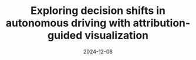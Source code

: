 ---
title: "Exploring decision shifts in autonomous driving with attribution-guided visualization"
collection: publications
permalink: /publication/2024-attrguide-vis
date: 2024-12-06
venue: 'IEEE Transactions on Intelligent Transportation Systems'

link: 'https://ieeexplore.ieee.org/document/10804826'
paperurl: '/files/pdf/research/202412attrGuide-ITS.pdf'
book: 'https://shirui-homepage.com/research/40attrguide-vis/'
# github: 'https://github.com/GlowingHorse/NetVisCompare'
# zenodo: 'https://zenodo.org/badge/628158030.svg'
# researchButton: 'https://shirui-homepage.com/research/attr-vis/'

citation: 'Rui Shi, <a href="https://li-tianxing.github.io/">Tianxing Li</a>, <a href="http://www.graco.c.u-tokyo.ac.jp/yama-lab/index.php">Yasushi Yamaguchi</a>, <a href="https://cpns.bjut.edu.cn/index.html#/home">Liguo Zhang</a>. <i>IEEE Transactions on Intelligent Transportation Systems</i>, 2024, DOI: 10.1109/TITS.2024.3513400.'
---